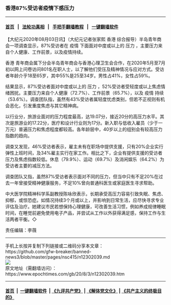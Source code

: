 ### 香港87%受访者疫情下感压力
------------------------

#### [首页](https://github.com/gfw-breaker/banned-news3/blob/master/README.md) &nbsp;&nbsp;|&nbsp;&nbsp; [法轮功真相](https://github.com/begood0513/basic/blob/master/README.md)  &nbsp;&nbsp;|&nbsp;&nbsp; [手把手翻墙教程](https://github.com/gfw-breaker/guides/wiki)  &nbsp;&nbsp;|&nbsp;&nbsp; [一键翻墙软件](https://github.com/gfw-breaker/nogfw/blob/master/README.md)  



<div><p>
 【大纪元2020年08月03日讯】（大纪元记者张家熙
 <ok href="https://www.epochtimes.com/gb/tag/%E9%A6%99%E6%B8%AF.html">
  香港
 </ok>
 综合报导）半岛青年商会一项调查显示，87%受访者在
 <ok href="https://www.epochtimes.com/gb/tag/%E7%96%AB%E6%83%85.html">
  疫情
 </ok>
 下面面对中度或以上的
 <ok href="https://www.epochtimes.com/gb/tag/%E5%8E%8B%E5%8A%9B.html">
  压力
 </ok>
 ，主要压力来自个人健康、工作前景，以及疫情持续。
</p>
<p>
 <ok href="https://www.epochtimes.com/gb/tag/%E9%A6%99%E6%B8%AF.html">
  香港
 </ok>
 青年商会属下分会半岛青年商会与香港心理卫生会合作，在2020年5月至7月初以网上问卷访问801名在职人士，以了解他们受压及精神情况与应对方式。受访者年龄介乎18至65岁，其中55%是25至34岁。男性占41%，女性占59%。
</p>
<p>
 结果显示，87%受访者面对中度或以上的
 <ok href="https://www.epochtimes.com/gb/tag/%E5%8E%8B%E5%8A%9B.html">
  压力
 </ok>
 ，52%受访者受轻度或以上焦虑情绪困扰。主要压力来自个人健康（72.7%）、工作前景（65.7%），以及
 <ok href="https://www.epochtimes.com/gb/tag/%E7%96%AB%E6%83%85.html">
  疫情
 </ok>
 持续（53.6%）。调查团队指，虽然有43%受访者属轻度忧虑类别，但若不正视则有机会恶化，引发重度焦虑与其它精神病。
</p>
<p>
 以行业分，旅游业面对的压力程度最高，达19.07分，接近20分的高压力水平。其次是旅游业的17.22分，医疗和设计行业则为17分。新入职与低收入雇员（少于一万元）普遍压力和焦虑程度都较高。各年龄层中，40岁以上的组别会有较高压力指数的趋向。
</p>
<p>
 调查又发现，46%受访者表示，雇主未有在职场中提供支援，只有20%企业实行弹性上班时间，及34%雇主实行在家工作。相比之下，企业有提供支援的受访者压力及焦虑指数较低。休息（79.9%）、运动（69.7%）及消闲娱乐（64.2%）为受访者主要的减压方法。
</p>
<p>
 调查团队又指，虽然87%受访者表示面对不同的压力，但当中只有不足20%在过去一年曾接受精神健康服务，不足10%曾向普通科医生或家庭医生寻求帮助。
</p>
<p>
 中大医学院精神科学系副教授陈咏欣表示，长期承受高压力容易引致失眠、焦虑、抑郁，或惊恐症。如情况持续3个月或以上，并影响到日常生活，应尽快寻求专业评估及治疗。她建议市民若想保持心理健康，可改善生活习惯，例如养成规律睡眠时间，在睡觉前避免使用电子产品，并尝试从工作以外获得满足感，保持工作与生活两者平衡。◇
</p>
<p>
 责任编辑：李薇
</p>
</div>
<hr/>
手机上长按并复制下列链接或二维码分享本文章：<br/>
https://github.com/gfw-breaker/banned-news3/blob/master/pages/nsc415/n12302039.md <br/>
<a href='https://github.com/gfw-breaker/banned-news3/blob/master/pages/nsc415/n12302039.md'><img src='https://github.com/gfw-breaker/banned-news3/blob/master/pages/nsc415/n12302039.md.png'/></a> <br/>
原文地址（需翻墙访问）：https://www.epochtimes.com/gb/20/8/3/n12302039.htm


------------------------
#### [首页](https://github.com/gfw-breaker/banned-news3/blob/master/README.md) &nbsp;|&nbsp; [一键翻墙软件](https://github.com/gfw-breaker/nogfw/blob/master/README.md) &nbsp;| [《九评共产党》](https://github.com/gfw-breaker/9ping.md/blob/master/README.md#九评之一评共产党是什么) | [《解体党文化》](https://github.com/gfw-breaker/jtdwh.md/blob/master/README.md) | [《共产主义的终极目的》](https://github.com/gfw-breaker/gczydzjmd.md/blob/master/README.md)


<img src='http://gfw-breaker.win/banned-news3/pages/nsc415/n12302039.md' width='0px' height='0px'/>